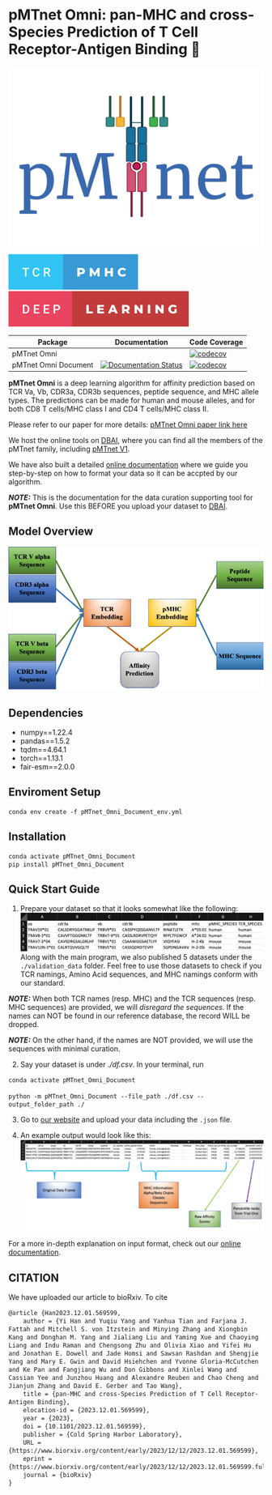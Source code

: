 # pMTnet Omni: pan-MHC and cross-Species Prediction of T Cell Receptor-Antigen Binding :microscope:

![Logo](/assets/pmtnet_logo.png)

![forthebadge](/assets/tcr-pmhc.svg)
![forthebadge](/assets/deep-learning.svg)

| Package | Documentation | Code Coverage |
| --- | --- | --- |
| pMTnet Omni | | [![codecov](https://codecov.io/gh/Yuqiu-Yang/pMTnet_Omni/branch/main/graph/badge.svg?token=L59TPMM3VN)](https://codecov.io/gh/Yuqiu-Yang/pMTnet_Omni) |
| pMTnet Omni Document | [![Documentation Status](https://readthedocs.org/projects/pmtnet-omni-document/badge/?version=latest)](https://pmtnet-omni-document.readthedocs.io/en/latest/?badge=latest) | [![codecov](https://codecov.io/gh/Yuqiu-Yang/pMTnet_Omni_Document/branch/main/graph/badge.svg?token=BR1vyICN3q)](https://codecov.io/gh/Yuqiu-Yang/pMTnet_Omni_Document) |

<b>pMTnet Omni</b> is a deep learning algorithm for affinity prediction based on TCR Va, Vb, CDR3a, CDR3b sequences, peptide sequence, and MHC allele types. The predictions can be made for human and mouse alleles, and for both CD8 T cells/MHC class I and CD4 T cells/MHC class II.

Please refer to our paper for more details: [pMTnet Omni paper link here](https://doi.org/10.1101/2023.12.01.569599)

We host the online tools on [DBAI](https://dbai.biohpc.swmed.edu/pmtnet/), where you can find all the members of the pMTnet 
family, including [pMTnet V1](https://github.com/tianshilu/pMTnet). 

We have also built a detailed [online documentation](https://pmtnet-omni-document.readthedocs.io/en/latest/) where we guide you step-by-step on how to format your data so it can be accpted by our algorithm.

**_NOTE:_** This is the documentation for the data curation supporting tool for <b>pMTnet Omni</b>. Use this BEFORE you upload your dataset to [DBAI](https://dbai.biohpc.swmed.edu/pmtnet/).

## Model Overview 
![Model Overview](/docs/source/images/overview.png)

## Dependencies 
- numpy==1.22.4
- pandas==1.5.2
- tqdm==4.64.1
- torch==1.13.1
- fair-esm==2.0.0

## Enviroment Setup
```shell
conda env create -f pMTnet_Omni_Document_env.yml
```

## Installation 
```shell
conda activate pMTnet_Omni_Document
pip install pMTnet_Omni_Document
```

## Quick Start Guide 
1. Prepare your dataset so that it looks somewhat like the following:
![Sample df](/docs/source/images/sample_df.png)
Along with the main program, we also published 5 datasets under the `./validation_data` folder. Feel free 
to use those datasets to check if you TCR namings, Amino Acid sequences, and MHC namings conform with our 
standard.

**_NOTE:_** When both TCR names (resp. MHC) and the 
TCR sequences (resp. MHC sequences) are provided, we 
will *disregard the sequences*. If the names can NOT be 
found in our reference database, the record WILL be 
dropped.

**_NOTE:_** On the other hand, if the names are NOT provided, we will use the sequences with minimal curation. 

2. Say your dataset is under <i>./df.csv</i>. In your terminal, run 
```shell
conda activate pMTnet_Omni_Document

python -m pMTnet_Omni_Document --file_path ./df.csv --output_folder_path ./
```

3. Go to [our website](http://lce-test.biohpc.swmed.edu/pmtnet) and upload your data including the `.json` file. 

4. An example output would look like this:
![Sample output](/docs/source/images/sample_output.png)

For a more in-depth explanation on input format, check out our [online documentation](https://pmtnet-omni-document.readthedocs.io/en/latest/). 

## CITATION
We have uploaded our article to bioRxiv. To cite
```
@article {Han2023.12.01.569599,
	author = {Yi Han and Yuqiu Yang and Yanhua Tian and Farjana J. Fattah and Mitchell S. von Itzstein and Minying Zhang and Xiongbin Kang and Donghan M. Yang and Jialiang Liu and Yaming Xue and Chaoying Liang and Indu Raman and Chengsong Zhu and Olivia Xiao and Yifei Hu and Jonathan E. Dowell and Jade Homsi and Sawsan Rashdan and Shengjie Yang and Mary E. Gwin and David Hsiehchen and Yvonne Gloria-McCutchen and Ke Pan and Fangjiang Wu and Don Gibbons and Xinlei Wang and Cassian Yee and Junzhou Huang and Alexandre Reuben and Chao Cheng and Jianjun Zhang and David E. Gerber and Tao Wang},
	title = {pan-MHC and cross-Species Prediction of T Cell Receptor-Antigen Binding},
	elocation-id = {2023.12.01.569599},
	year = {2023},
	doi = {10.1101/2023.12.01.569599},
	publisher = {Cold Spring Harbor Laboratory},
	URL = {https://www.biorxiv.org/content/early/2023/12/12/2023.12.01.569599},
	eprint = {https://www.biorxiv.org/content/early/2023/12/12/2023.12.01.569599.full.pdf},
	journal = {bioRxiv}
}
```



